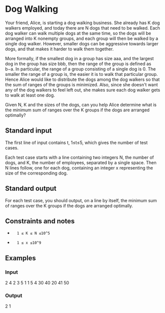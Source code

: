 # Dog Walking


Your friend, Alice, is starting a dog walking business. She already has K dog walkers employed, and today there are N dogs that need to be walked. Each dog walker can walk multiple dogs at the same time, so the dogs will be arranged into K nonempty groups, and each group will then be walked by a single dog walker. However, smaller dogs can be aggressive towards larger dogs, and that makes it harder to walk them together.

More formally, if the smallest dog in a group has size aaa, and the largest dog in the group has size bbb, then the range of the group is defined as b−a. In particular, the range of a group consisting of a single dog is 0. The smaller the range of a group is, the easier it is to walk that particular group. Hence Alice would like to distribute the dogs among the dog walkers so that the sum of ranges of the groups is minimized. Also, since she doesn't want any of the dog walkers to feel left out, she makes sure each dog walker gets to walk at least one dog.

Given N, K and the sizes of the dogs, can you help Alice determine what is the minimum sum of ranges over the K groups if the dogs are arranged optimally? 
## Standard input

The first line of input contains t, 1≤t≤5, which gives the number of test cases.

Each test case starts with a line containing two integers N, the number of dogs, and K, the number of employees, separated by a single space. Then N lines follow, one for each dog, containing an integer x representing the size of the corresponding dog. 
## Standard output

For each test case, you should output, on a line by itself, the minimum sum of ranges over the K groups if the dogs are arranged optimally. 
##  Constraints and notes
*       1 ≤ K ≤ N ≤10^5
*       1 ≤ x ≤10^9 

##  Examples

###  Input

2
4 2
3
5
1
1
5 4
30
40
20
41
50

###  Output

2
1



